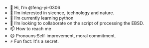 - 👋 Hi, I’m @feng-yi-0306
- 👀 I’m interested in sicence, technology and nature.
- 🌱 I’m currently learning python
- 💞️ I’m looking to collaborate on the script of processing the EBSD. 
- 📫 How to reach me 
- 😄 Pronouns:Self-improvement, moral commitment.
- ⚡ Fun fact: It's a secret.

<!---
feng-yi-0306/feng-yi-0306 is a ✨ special ✨ repository because its `README.md` (this file) appears on your GitHub profile.
You can click the Preview link to take a look at your changes.
--->
